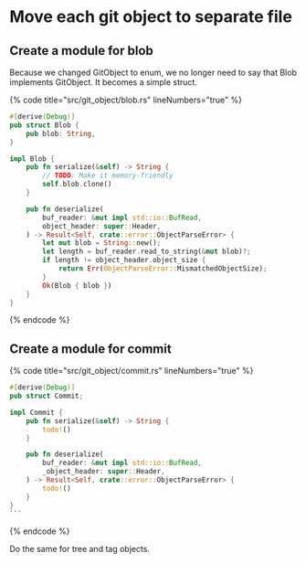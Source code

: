# Move each git object to separate file

## Create a module for blob

Because we changed GitObject to enum, we no longer need to say that Blob implements GitObject. It becomes a simple struct.

{% code title="src/git_object/blob.rs" lineNumbers="true" %}
```rust
#[derive(Debug)]
pub struct Blob {
    pub blob: String,
}

impl Blob {
    pub fn serialize(&self) -> String {
        // TODO: Make it memory-friendly
        self.blob.clone()
    }

    pub fn deserialize(
        buf_reader: &mut impl std::io::BufRead,
        object_header: super::Header,
    ) -> Result<Self, crate::error::ObjectParseError> {
        let mut blob = String::new();
        let length = buf_reader.read_to_string(&mut blob)?;
        if length != object_header.object_size {
            return Err(ObjectParseError::MismatchedObjectSize);
        }
        Ok(Blob { blob })
    }
}

```
{% endcode %}

## Create a module for commit

{% code title="src/git_object/commit.rs" lineNumbers="true" %}
````rust
#[derive(Debug)]
pub struct Commit;

impl Commit {
    pub fn serialize(&self) -> String {
        todo!()
    }

    pub fn deserialize(
        buf_reader: &mut impl std::io::BufRead,
        _object_header: super::Header,
    ) -> Result<Self, crate::error::ObjectParseError> {
        todo!()
    }
}
```
````
{% endcode %}

Do the same for tree and tag objects.
